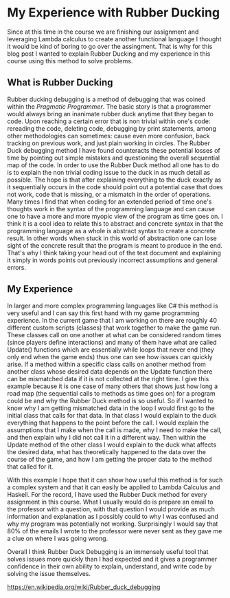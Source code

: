 # My Experience with Rubber Ducking 

Since at this time in the course we are finishing our assignment and leveraging Lambda calculus to create another functional language I thought it would be kind of boring to go over the assingment. That is why for this blog post I wanted to explain Rubber Ducking and my experience in this course using this method to solve problems. 

## What is Rubber Ducking

Rubber ducking debugging is a method of debugging that was coined within the *Pragmatic Programmer*. The basic story is that a programmer would always bring an inanimate rubber duck anytime that they began to code. Upon reaching a certain error that is non trivial within one's code: rereading the code, deleting code, debugging by print statements, among other methodologies can sometimes: cause even more confusion, back tracking on previous work, and just plain working in circles. The Rubber Duck debugging method I have found counteracts these potential losses of time by pointing out simple mistakes and questioning the overall sequential map of the code. In order to use the Rubber Duck method all one has to do is to explain the non trivial coding issue to the duck in as much detail as possible. The hope is that after explaining everything to the duck exactly as it sequentially occurs in the code should point out a potential case that does not work, code that is missing, or a mismatch in the order of operations. Many times I find that when coding for an extended period of time one's thoughts work in the syntax of the programming language and can cause one to have a more and more myopic view of the program as time goes on. I think it is a cool idea to relate this to abstract and concrete syntax in that the programming language as a whole is abstract syntax to create a concrete result. In other words when stuck in this world of abstraction one can lose sight of the concrete result that the program is meant to produce in the end. That's why I think taking your head out of the text document and explaining it simply in words points out previously incorrect assumptions and general errors. 

## My Experience
In larger and more complex programming languages like C# this method is very useful and I can say this first hand with my game programming experience. In the current game that I am working on there are roughly 40 different custom scripts (classes) that work together to make the game run. These classes call on one another at what can be considered random times (since players define interactions) and many of them have what are called Update() functions which are essentially while loops that never end (they only end when the game ends) thus one can see how issues can quickly arise. If a method within a specific class calls on another method from another class whose desired data depends on the Update function there can be mismatched data if it is not collected at the right time. I give this example because it is one case of many others that shows just how long a road map (the sequential calls to methods as time goes on) for a program could be and why the Rubber Duck method is so useful. So if I wanted to know why I am getting mismatched data in the loop I would first go to the initial class that calls for that data. In that class I would explain to the duck everything that happens to the point before the call. I would explain the assumptions that I make when the call is made, why I need to make the call, and then explain why I did not call it in a different way. Then within the Update method of the other class I would explain to the duck what affects the desired data, what has theoretically happened to the data over the course of the game, and how I am getting the proper data to the method that called for it.

With this example I hope that it can show how useful this method is for such a complex system and that it can easily be applied to Lambda Calculus and Haskell. For the record, I have used the Rubber Duck method for every assignment in this course. What I usually would do is prepare an email to the professor with a question, with that question I would provide as much information and explanation as I possibly could to why I was confused and why my program was potentially not working. Surprisingly I would say that 80% of the emails I wrote to the professor were never sent as they gave me a clue on where I was going wrong. 

Overall I think Rubber Duck Debugging is an immensely useful tool that solves issues more quickly than I had expected and it gives a programmer confidence in their own ability to explain, understand, and write code by solving the issue themselves. 


https://en.wikipedia.org/wiki/Rubber_duck_debugging

